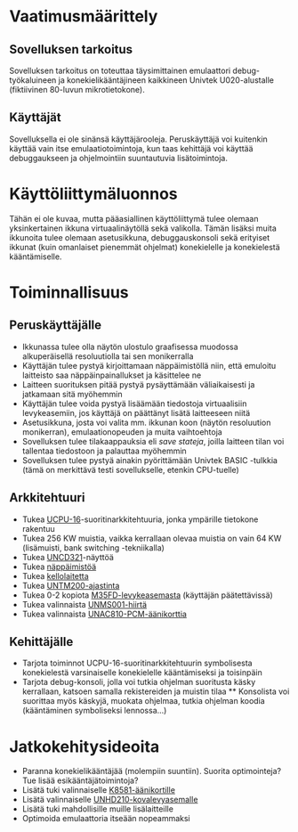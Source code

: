 
# Vaatimusmäärittely

## Sovelluksen tarkoitus

Sovelluksen tarkoitus on toteuttaa täysimittainen emulaattori debug-työkaluineen ja konekielikääntäjineen kaikkineen Univtek U020-alustalle (fiktiivinen 80-luvun mikrotietokone).

## Käyttäjät

Sovelluksella ei ole sinänsä käyttäjärooleja. Peruskäyttäjä voi kuitenkin käyttää vain itse emulaatiotoimintoja, kun taas kehittäjä voi käyttää debuggaukseen ja ohjelmointiin suuntautuvia lisätoimintoja.

# Käyttöliittymäluonnos

Tähän ei ole kuvaa, mutta pääasiallinen käyttöliittymä tulee olemaan yksinkertainen ikkuna virtuaalinäytöllä sekä valikolla. Tämän lisäksi muita ikkunoita tulee olemaan asetusikkuna, debuggauskonsoli sekä erityiset ikkunat (kuin omanlaiset pienemmät ohjelmat) konekielelle ja konekielestä kääntämiselle.

# Toiminnallisuus

## Peruskäyttäjälle

* Ikkunassa tulee olla näytön ulostulo graafisessa muodossa alkuperäisellä resoluutiolla tai sen monikerralla
* Käyttäjän tulee pystyä kirjoittamaan näppäimistöllä niin, että emuloitu laitteisto saa näppäinpainallukset ja käsittelee ne
* Laitteen suorituksen pitää pystyä pysäyttämään väliaikaisesti ja jatkamaan sitä myöhemmin
* Käyttäjän tulee voida pystyä lisäämään tiedostoja virtuaalisiin levykeasemiin, jos käyttäjä on päättänyt lisätä laitteeseen niitä
* Asetusikkuna, josta voi valita mm. ikkunan koon (näytön resoluution monikerran), emulaationopeuden ja muita vaihtoehtoja
* Sovelluksen tulee tilakaappauksia eli _save stateja_, joilla laitteen tilan voi tallentaa tiedostoon ja palauttaa myöhemmin
* Sovelluksen tulee pystyä ainakin pyörittämään Univtek BASIC -tulkkia (tämä on merkittävä testi sovellukselle, etenkin CPU-tuelle)

## Arkkitehtuuri

* Tukea [UCPU-16](https://github.com/hisahi/u020-toolchain/blob/master/doc/specs/UCPU16.txt)-suoritinarkkitehtuuria, jonka ympärille tietokone rakentuu
* Tukea 256 KW muistia, vaikka kerrallaan  olevaa muistia on vain 64 KW (lisämuisti, bank switching -tekniikalla)
* Tukea [UNCD321](https://github.com/hisahi/u020-toolchain/blob/master/doc/specs/UNCD321.txt)-näyttöä
* Tukea [näppäimistöä](https://github.com/hisahi/u020-toolchain/blob/master/doc/specs/keyboard.txt)
* Tukea [kellolaitetta](https://github.com/hisahi/u020-toolchain/blob/master/doc/specs/clock.txt)
* Tukea [UNTM200-ajastinta](https://github.com/hisahi/u020-toolchain/blob/master/doc/specs/UNTM200.txt)
* Tukea 0-2 kopiota [M35FD-levykeasemasta](https://github.com/hisahi/u020-toolchain/blob/master/doc/specs/M35FD.txt) (käyttäjän päätettävissä)
* Tukea valinnaista [UNMS001-hiirtä](https://github.com/hisahi/u020-toolchain/blob/master/doc/specs/UNMS001.txt)
* Tukea valinnaista [UNAC810-PCM-äänikorttia](https://github.com/hisahi/u020-toolchain/blob/master/doc/specs/UNAC810.txt)

## Kehittäjälle

* Tarjota toiminnot UCPU-16-suoritinarkkitehtuurin symbolisesta konekielestä varsinaiselle konekielelle kääntämiseksi ja toisinpäin
* Tarjota debug-konsoli, jolla voi tutkia ohjelman suoritusta käsky kerrallaan, katsoen samalla rekistereiden ja muistin tilaa
** Konsolista voi suorittaa myös käskyjä, muokata ohjelmaa, tutkia ohjelman koodia (kääntäminen symboliseksi lennossa...)

# Jatkokehitysideoita

* Paranna konekielikääntäjää (molempiin suuntiin). Suorita optimointeja? Tue lisää esikääntäjätoimintoja?
* Lisätä tuki valinnaiselle [K8581-äänikortille](https://github.com/hisahi/u020-toolchain/blob/master/doc/specs/K8581.txt)
* Lisätä valinnaiselle [UNHD210-kovalevyasemalle](https://github.com/hisahi/u020-toolchain/blob/master/doc/specs/UNHD210.txt)
* Lisätä tuki mahdollisille muille lisälaitteille
* Optimoida emulaattoria itseään nopeammaksi






